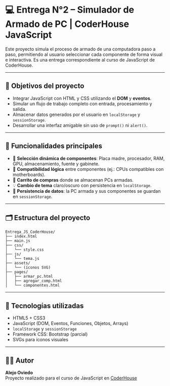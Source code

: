 # 💻 Entrega N°2 – Simulador de Armado de PC | CoderHouse JavaScript

Este proyecto simula el proceso de armado de una computadora paso a paso, permitiendo al usuario seleccionar cada componente de forma visual e interactiva. Es una entrega correspondiente al curso de JavaScript de CoderHouse.

---

## 🎯 Objetivos del proyecto

- Integrar JavaScript con HTML y CSS utilizando el **DOM** y **eventos**.
- Simular un flujo de trabajo completo con entrada, procesamiento y salida.
- Almacenar datos generados por el usuario en `localStorage` y `sessionStorage`.
- Desarrollar una interfaz amigable sin uso de `prompt()` ni `alert()`.

---

## 🧠 Funcionalidades principales

- 🧩 **Selección dinámica de componentes**: Placa madre, procesador, RAM, GPU, almacenamiento, fuente y gabinete.
- 🔄 **Compatibilidad lógica** entre componentes (ej.: CPUs compatibles con motherboards).
- 🛒 **Carrito de compras** donde se almacenan PCs armadas.
- 💡 **Cambio de tema** claro/oscuro con persistencia en `localStorage`.
- 💾 **Persistencia de datos**: la PC armada y sus componentes se guardan en `sessionStorage`.

---

## 🗂 Estructura del proyecto

```
Entrega_JS_CoderHouse/
├── index.html
├── main.js
├── css/
│   └── style.css
├── js/
│   └── tema.js
├── assets/
│   └── (íconos SVG)
├── pages/
│   ├── armar_pc.html
│   ├── agregar_comp.html
│   └── componentes.html
```

---

## 🚀 Tecnologías utilizadas

- HTML5 + CSS3
- JavaScript (DOM, Eventos, Funciones, Objetos, Arrays)
- `localStorage` y `sessionStorage`
- Framework CSS: Bootstrap (parcial)
- SVGs para íconos visuales

---


## 👨‍💻 Autor

**Alejo Oviedo**  
Proyecto realizado para el curso de JavaScript en [CoderHouse](https://www.coderhouse.com/)
